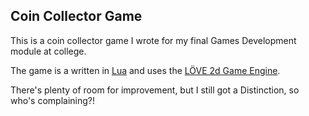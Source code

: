 Coin Collector Game
-------------------

This is a coin collector game I wrote for my final Games Development module at college.

The game is a written in [Lua](http://www.lua.org) and uses the [LÖVE 2d Game Engine](https://love2d.org).

There's plenty of room for improvement, but I still got a Distinction, so who's complaining?!
